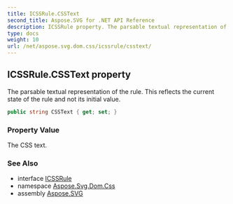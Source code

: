```yaml
---
title: ICSSRule.CSSText
second_title: Aspose.SVG for .NET API Reference
description: ICSSRule property. The parsable textual representation of the rule. This reflects the current state of the rule and not its initial value
type: docs
weight: 10
url: /net/aspose.svg.dom.css/icssrule/csstext/
---
```

## ICSSRule.CSSText property

The parsable textual representation of the rule. This reflects the current state of the rule and not its initial value.

```csharp
public string CSSText { get; set; }
```

### Property Value

The CSS text.

### See Also

* interface [ICSSRule](../)
* namespace [Aspose.Svg.Dom.Css](../../../aspose.svg.dom.css/)
* assembly [Aspose.SVG](../../../)

